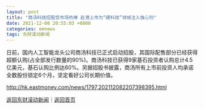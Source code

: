 ```yaml
---
layout: post
title: "商汤科技招股受市场热捧 赴港上市为“硬科技”领域注入强心剂"
date: 2021-12-08 20:55:03 +0800
categories: emnews
tags: 东财滚动新闻
---
```


日前，国内人工智能龙头公司商汤科技已正式启动招股，其国际配售部分已经获得超额认购(占全部发行数量的90%)。商汤科技已获得9家基石投资者认购总计4.5亿美元，基石认购比例达60%。另据招股书披露，商汤所有上市前投资人均承诺全数股份锁定6个月，坚定看好公司长期价值。

<http://hk.eastmoney.com/news/1797,202112082207398395.html>

[返回东财滚动新闻](//finews.withounder.com/emnews/)｜[返回首页](//finews.withounder.com/)